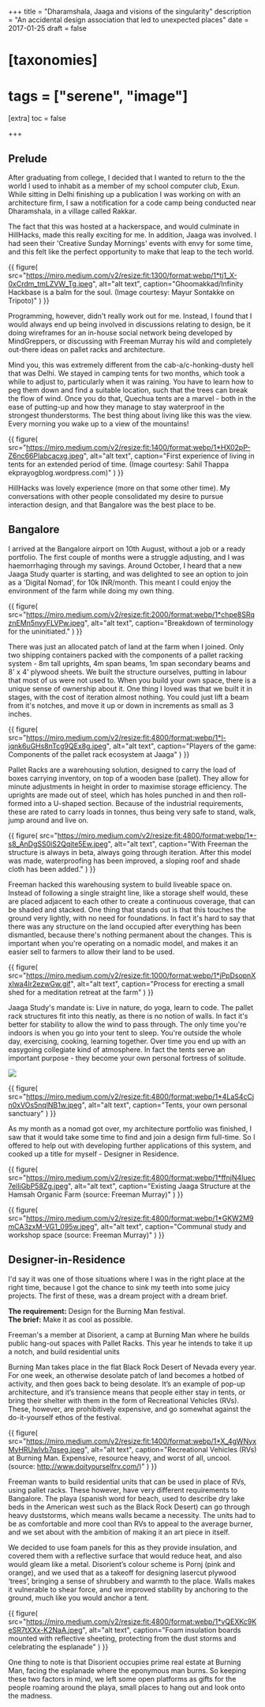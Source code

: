 +++
title = "Dharamshala, Jaaga and visions of the singularity"
description = "An accidental design association that led to unexpected places"
date = 2017-01-25
draft = false
# [taxonomies]
# tags = ["serene", "image"]
[extra]
toc = false

+++

## Prelude

After graduating from college, I decided that I wanted to return to the the world I used to inhabit as a member of my school computer club, Exun. While sitting in Delhi finishing up a publication I was working on with an architecture firm, I saw a notification for a code camp being conducted near Dharamshala, in a village called Rakkar.


The fact that this was hosted at a hackerspace, and would culminate in HillHacks, made this really exciting for me. In addition, Jaaga was involved. I had seen their 'Creative Sunday Mornings' events with envy for some time, and this felt like the perfect opportunity to make that leap to the tech world.


{{ 
	figure(
		src="https://miro.medium.com/v2/resize:fit:1300/format:webp/1*tj1_X-0xCrdm_tmLZVW_Tg.jpeg", 
		alt="alt text", 
		caption="Ghoomakkad/Infinity Hackbase is a balm for the soul. (Image courtesy: Mayur Sontakke on Tripoto)"
	) 
}}


Programming, however, didn't really work out for me. Instead, I found that I would always end up being involved in discussions relating to design, be it doing wireframes for an in-house social network being developed by MindGreppers, or discussing with Freeman Murray his wild and completely out-there ideas on pallet racks and architecture.


Mind you, this was extremely different from the cab-a/c-honking-dusty hell that was Delhi. We stayed in camping tents for two months, which took a while to adjust to, particularly when it was raining. You have to learn how to peg them down and find a suitable location, such that the trees can break the flow of wind. Once you do that, Quechua tents are a marvel - both in the ease of putting-up and how they manage to stay waterproof in the strongest thunderstorms. The best thing about living like this was the view. Every morning you wake up to a view of the mountains!

{{ 
	figure(
		src="https://miro.medium.com/v2/resize:fit:1400/format:webp/1*HX02pP-Z6nc66PIabcacxg.jpeg", alt="alt text", 
		caption="First experience of living in tents for an extended period of time. (Image courtesy: Sahil Thappa ekprayogblog.wordpress.com)"
	) 
}}


HillHacks was lovely experience (more on that some other time). My conversations with other people consolidated my desire to pursue interaction design, and that Bangalore was the best place to be.


## Bangalore

I arrived at the Bangalore airport on 10th August, without a job or a ready portfolio. The first couple of months were a struggle adjusting, and I was haemorrhaging through my savings. Around October, I heard that a new Jaaga Study quarter is starting, and was delighted to see an option to join as a 'Digital Nomad', for 10k INR/month. This meant I could enjoy the environment of the farm while doing my own thing.

{{ 
	figure(
		src="https://miro.medium.com/v2/resize:fit:2000/format:webp/1*chpe8SRqznEMn5nyyFLVPw.jpeg", alt="alt text", 
		caption="Breakdown of terminology for the uninitiated."
	) 
}}


There was just an allocated patch of land at the farm when I joined. Only two shipping containers packed with the components of a pallet racking system - 8m tall uprights, 4m span beams, 1m span secondary beams and 8' x 4' plywood sheets. We built the structure ourselves, putting in labour that most of us were not used to. When you build your own space, there is a unique sense of ownership about it. One thing I loved was that we built it in stages, with the cost of iteration almost nothing. You could just lift a beam from it's notches, and move it up or down in increments as small as 3 inches.

{{ 
	figure(
		src="https://miro.medium.com/v2/resize:fit:4800/format:webp/1*l-jqnk6uGHs8nTcg9QEx8g.jpeg", alt="alt text", 
		caption="Players of the game: Components of the pallet rack ecosystem at Jaaga"
	) 
}}

Pallet Racks are a warehousing solution, designed to carry the load of boxes carrying inventory, on top of a wooden base (pallet). They allow for minute adjustments in height in order to maximise storage efficiency. The uprights are made out of steel, which has holes punched in and then roll-formed into a U-shaped section. Because of the industrial requirements, these are rated to carry loads in tonnes, thus being very safe to stand, walk, jump around and live on.


{{ 
	figure(
		src="https://miro.medium.com/v2/resize:fit:4800/format:webp/1*-s8_AnDgSS0iS2Qqite5Ew.jpeg", alt="alt text", 
		caption="With Freeman the structure is always in beta, always going through iteration. After this model was made, waterproofing has been improved, a sloping roof and shade cloth has been added."
	) 
}}

Freeman hacked this warehousing system to build liveable space on. Instead of following a single straight line, like a storage shelf would, these are placed adjacent to each other to create a continuous coverage, that can be shaded and stacked. One thing that stands out is that this touches the ground very lightly, with no need for foundations. In fact it's hard to say that there was any structure on the land occupied after everything has been dismantled, because there's nothing permanent about the changes. This is important when you're operating on a nomadic model, and makes it an easier sell to farmers to allow their land to be used.

{{ 
	figure(
		src="https://miro.medium.com/v2/resize:fit:1000/format:webp/1*jPpDsopnXxIwa4Ir2ezwGw.gif", alt="alt text", 
		caption="Process for erecting a small shed for a meditation retreat at the farm"
	) 
}}

Jaaga Study's mandate is: Live in nature, do yoga, learn to code. The pallet rack structures fit into this neatly, as there is no notion of walls. In fact it's better for stability to allow the wind to pass through. The only time you're indoors is when you go into your tent to sleep. You're outside the whole day, exercising, cooking, learning together. Over time you end up with an easygoing collegiate kind of atmosphere. In fact the tents serve an important purpose - they become your own personal fortress of solitude.

![](https://miro.medium.com/v2/resize:fit:4800/format:webp/1*lXgwpnN1ujp1FMS0wnunvQ.jpeg)

{{ 
	figure(
		src="https://miro.medium.com/v2/resize:fit:4800/format:webp/1*4LaS4cCjn0xVOs5nqlNB1w.jpeg", alt="alt text", 
		caption="Tents, your own personal sanctuary"
	) 
}}

As my month as a nomad got over, my architecture portfolio was finished, I saw that it would take some time to find and join a design firm full-time. So I offered to help out with developing further applications of this system, and cooked up a title for myself - Designer in Residence.


{{ 
	figure(
		src="https://miro.medium.com/v2/resize:fit:4800/format:webp/1*ffnjN4Iuec7elIiGbP58Zg.jpeg", alt="alt text", 
		caption="Existing Jaaga Structure at the Hamsah Organic Farm (source: Freeman Murray)"
	) 
}}

{{ 
	figure(
		src="https://miro.medium.com/v2/resize:fit:4800/format:webp/1*GKW2M9mCA3zxM-VG1_095w.jpeg", alt="alt text", 
		caption="Communal study and workshop space (source: Freeman Murray)"
	) 
}}


## Designer-in-Residence

I'd say it was one of those situations where I was in the right place at the right time, because I got the chance to sink my teeth into some juicy projects. The first of these, was a dream project with a dream brief.

**The requirement:** Design for the Burning Man festival.\
**The brief:** Make it as cool as possible.

Freeman's a member at Disorient, a camp at Burning Man where he builds public hang-out spaces with Pallet Racks. This year he intends to take it up a notch, and build residential units

Burning Man takes place in the flat Black Rock Desert of Nevada every year. For one week, an otherwise desolate patch of land becomes a hotbed of activity, and then goes back to being desolate. It’s an example of pop-up architecture, and it’s transience means that people either stay in tents, or bring their shelter with them in the form of Recreational Vehicles (RVs). These, however, are prohibitively expensive, and go somewhat against the do-it-yourself ethos of the festival.

{{ 
	figure(
		src="https://miro.medium.com/v2/resize:fit:1400/format:webp/1*X_4gWNyxMyHRUwlvb7qseg.jpeg", alt="alt text", 
		caption="Recreational Vehicles (RVs) at Burning Man. Expensive, resource heavy, and worst of all, uncool. (source: http://www.doityourselfrv.com/)"
	) 
}}

Freeman wants to build residential units that can be used in place of RVs, using pallet racks. These however, have very different requirements to Bangalore. The playa (spanish word for beach, used to describe dry lake beds in the American west such as the Black Rock Desert) can go through heavy duststorms, which means walls became a necessity. The units had to be as comfortable and more cool than RVs to appeal to the average burner, and we set about with the ambition of making it an art piece in itself.

We decided to use foam panels for this as they provide insulation, and covered them with a reflective surface that would reduce heat, and also would gleam like a metal. Disorient’s colour scheme is Pornj (pink and orange), and we used that as a takeoff for designing lasercut plywood ‘trees’, bringing a sense of shrubbery and warmth to the place. Walls makes it vulnerable to shear force, and we improved stability by anchoring to the ground, much like you would anchor a tent.


{{ 
	figure(
		src="https://miro.medium.com/v2/resize:fit:4800/format:webp/1*vQEXKc9KeSR7tXXx-K2NaA.jpeg", alt="alt text", 
		caption="Foam insulation boards mounted with reflective sheeting, protecting from the dust storms and celebrating the esplanade"
	) 
}}


One thing to note is that Disorient occupies prime real estate at Burning Man, facing the esplanade where the eponymous man burns. So keeping these two factors in mind, we left some open platforms as gifts for the people roaming around the playa, small places to hang out and look onto the madness.

